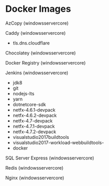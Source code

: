 # Docker Images

AzCopy (windowsservercore)

Caddy (windowsservercore)
- tls.dns.cloudflare

Chocolatey (windowsservercore)

Docker Registry (windowsservercore)

Jenkins (windowsservercore)
- jdk8
- git
- nodejs-lts
- yarn
- dotnetcore-sdk
- netfx-4.6.1-devpack
- netfx-4.6.2-devpack
- netfx-4.7-devpack
- netfx-4.7.1-devpack
- netfx-4.7.2-devpack
- visualstudio2017buildtools
- visualstudio2017-workload-webbuildtools-
- docker

SQL Server Express (windowsservercore)

Redis (windowsservercore)

Nginx (windowsservercore)
